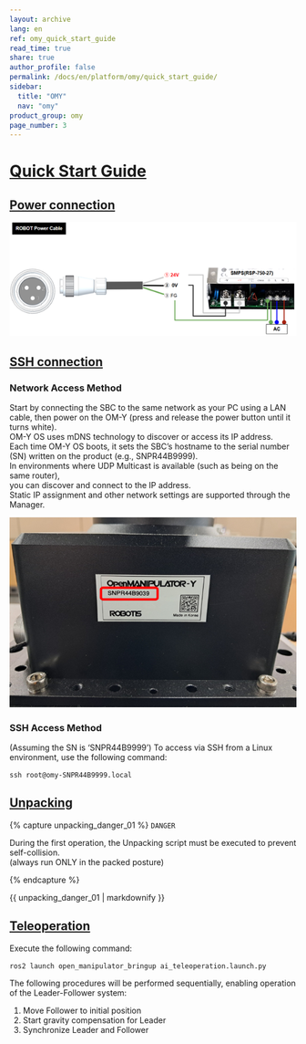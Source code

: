 ```yaml
---
layout: archive
lang: en
ref: omy_quick_start_guide
read_time: true
share: true
author_profile: false
permalink: /docs/en/platform/omy/quick_start_guide/
sidebar:
  title: "OMY"
  nav: "omy"
product_group: omy
page_number: 3
---
```


<style>body {counter-reset: h1 2 !important;}</style>

# [Quick Start Guide](#quick-start-guide)

## [Power connection](#power-connection)
![](/assets/images/platform/omy/omy_power.png)

## [SSH connection](#ssh-connection)

### Network Access Method
Start by connecting the SBC to the same network as your PC using a LAN cable, then power on the OM-Y (press and release the power button until it turns white).  
OM-Y OS uses mDNS technology to discover or access its IP address.  
Each time OM-Y OS boots, it sets the SBC’s hostname to the serial number (SN) written on the product (e.g., SNPR44B9999).  
In environments where UDP Multicast is available (such as being on the same router),  
you can discover and connect to the IP address.  
Static IP assignment and other network settings are supported through the Manager.

![](/assets/images/platform/omy/omy_serial_number.png)

### SSH Access Method
(Assuming the SN is ‘SNPR44B9999’)
To access via SSH from a Linux environment, use the following command:
```
ssh root@omy-SNPR44B9999.local
```

## [Unpacking](#unpacking)

{% capture unpacking_danger_01 %}
`DANGER`

During the first operation, the Unpacking script must be executed to prevent self-collision.  
(always run ONLY in the packed posture)

{% endcapture %}
<div class="notice--danger">{{ unpacking_danger_01 | markdownify }}</div>

## [Teleoperation](#teleoperation)

Execute the following command:
```
ros2 launch open_manipulator_bringup ai_teleoperation.launch.py
```

The following procedures will be performed sequentially, enabling operation of the Leader-Follower system:
1. Move Follower to initial position
2. Start gravity compensation for Leader
3. Synchronize Leader and Follower